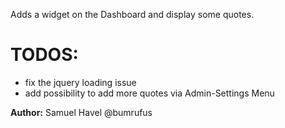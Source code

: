 
Adds a widget on the Dashboard and display some quotes.

# TODOS:


- fix the jquery loading issue
- add possibility to add more quotes via Admin-Settings Menu


__Author:__ Samuel Havel @bumrufus
